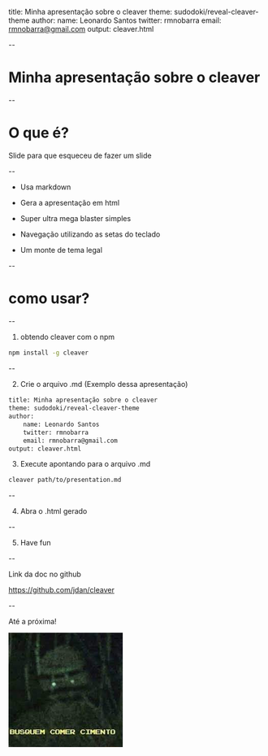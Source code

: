 title: Minha apresentação sobre o cleaver
theme: sudodoki/reveal-cleaver-theme
author:
    name: Leonardo Santos
    twitter: rmnobarra
    email: rmnobarra@gmail.com
output: cleaver.html

--

# Minha apresentação sobre o cleaver

--

# O que é?

Slide para que esqueceu de fazer um slide

--

* Usa markdown

* Gera a apresentação em html

* Super ultra mega blaster simples

* Navegação utilizando as setas do teclado

* Um monte de tema legal

--

# como usar?

--

1. obtendo cleaver com o npm

```bash
npm install -g cleaver
```

-- 

2. Crie o arquivo .md (Exemplo dessa apresentação)

```
title: Minha apresentação sobre o cleaver
theme: sudodoki/reveal-cleaver-theme
author:
    name: Leonardo Santos
    twitter: rmnobarra
    email: rmnobarra@gmail.com
output: cleaver.html
```

3. Execute apontando para o arquivo .md

```bash
cleaver path/to/presentation.md
```

--

4. Abra o .html gerado

--

5. Have fun

--

Link da doc no github

https://github.com/jdan/cleaver

--

Até a próxima!

![bilu](resources/images/bilu.jpeg)